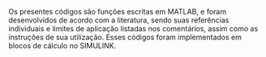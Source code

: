 Os presentes códigos são funções escritas em MATLAB, e foram desenvolvidos de acordo com a literatura, sendo suas referências individuais e limites de aplicação listadas nos comentários, assim como as instruções de sua utilização. Esses códigos foram implementados em blocos de cálculo no SIMULINK.
